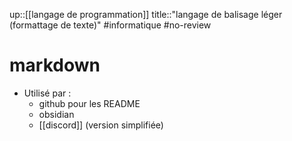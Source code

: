 up::[[langage de programmation]]
title::"langage de balisage léger (formattage de texte)"
#informatique #no-review 
# markdown

 - Utilisé par :
     - github pour les README
     - obsidian
     - [[discord]] (version simplifiée)
 